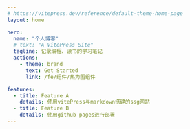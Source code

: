 ```yaml
---
# https://vitepress.dev/reference/default-theme-home-page
layout: home

hero:
  name: "个人博客"
  # text: "A VitePress Site"
  tagline: 记录编程、读书的学习笔记
  actions:
    - theme: brand
      text: Get Started
      link: /fe/组件/热力图组件

features:
  - title: Feature A
    details: 使用vitePress与markdown搭建的ssg网站
  - title: Feature B
    details: 使用github pages进行部署
---
```


